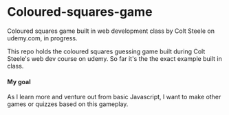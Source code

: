 # Coloured-squares-game
Coloured squares game built in web development class by Colt Steele on udemy.com, in progress.

This repo holds the coloured squares guessing game built during Colt Steele's web dev course on udemy. So far it's the the exact example built in class.

#### My goal
As I learn more and venture out from basic Javascript, I want to make other games or quizzes based on this gameplay.

